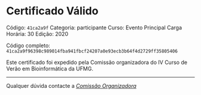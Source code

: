 # Certificado Válido

Código: `41ca2a9f`
Categoria: participante
Curso: Evento Principal
Carga Horária: 30
Edição: 2020


Código completo: `41ca2a9f96398c989014fba941fbcf24207a0e93ecb3b64f4d2729ff35805406`


Este certificado foi expedido pela Comissão organizadora do IV Curso de Verão em Bioinformática da UFMG.

----

Qualquer dúvida contacte a [_Comissão Organizadora_](<mailto:cursobioinfoufmg@gmail.com$subject=[Certificados]>)

